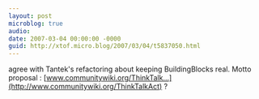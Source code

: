 ```yaml
---
layout: post
microblog: true
audio: 
date: 2007-03-04 00:00:00 -0000
guid: http://xtof.micro.blog/2007/03/04/t5837050.html
---
```

agree with Tantek's refactoring about keeping BuildingBlocks real. Motto proposal : [www.communitywiki.org/ThinkTalk...](http://www.communitywiki.org/ThinkTalkAct) ?

